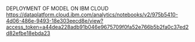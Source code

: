 DEPLOYMENT OF MODEL ON IBM CLOUD
https://dataplatform.cloud.ibm.com/analytics/notebooks/v2/975b5410-4d06-486e-9493-18e303eecd8e/view?access_token=a44dea228adb91b046e9675709f0fa52e766b5b2fa0c37ed2d82efbe18ebda23
